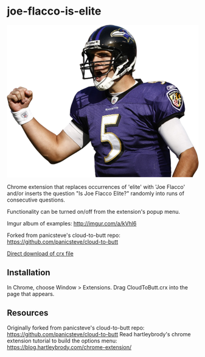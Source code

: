 joe-flacco-is-elite
===================

![](logo.png)

Chrome extension that replaces occurrences of 'elite' with 'Joe Flacco' and/or inserts the question "Is Joe Flacco Elite?" randomly into runs of consecutive questions.

Functionality can be turned on/off from the extension's popup menu.

Imgur album of examples: http://imgur.com/a/kVhl6

Forked from panicsteve's cloud-to-butt repo: https://github.com/panicsteve/cloud-to-butt

[Direct download of crx file](https://github.com/jonathanreyes/joe-flacco-is-elite/blob/master/JoeFlaccoIsElite.crx?raw=true)

Installation
------------

In Chrome, choose Window > Extensions.  Drag CloudToButt.crx into the page that appears.

Resources
---------
Originally forked from panicsteve's cloud-to-butt repo: https://github.com/panicsteve/cloud-to-butt
Read hartleybrody's chrome extension tutorial to build the options menu: https://blog.hartleybrody.com/chrome-extension/
